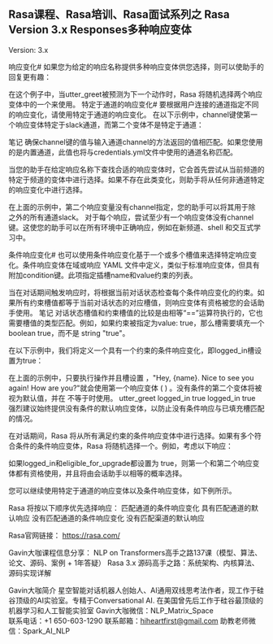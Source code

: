 ## Rasa课程、Rasa培训、Rasa面试系列之 Rasa Version 3.x  Responses多种响应变体
   
Version: 3.x 

响应变化#
如果您为给定的响应名称提供多种响应变体供您选择，则可以使助手的回复更有趣：

在这个例子中，当utter_greet被预测为下一个动作时，Rasa 将随机选择两个响应变体中的一个来使用。
特定于通道的响应变化#
要根据用户连接的通道指定不同的响应变化，请使用特定于通道的响应变化。
在以下示例中，channel键使第一个响应变体特定于slack通道，而第二个变体不是特定于通道：

笔记
确保channel键的值与输入通道channel的方法返回的值相匹配。如果您使用的是内置通道，此值也将与credentials.yml文件中使用的通道名称匹配。

当您的助手在给定响应名称下查找合适的响应变体时，它会首先尝试从当前频道的特定于频道的变体中进行选择。如果不存在此类变化，则助手将从任何非通道特定的响应变化中进行选择。

在上面的示例中，第二个响应变量没有channel指定，您的助手可以将其用于除 之外的所有通道slack。
对于每个响应，尝试至少有一个响应变体没有channel键。这使您的助手可以在所有环境中正确响应，例如在新频道、shell 和交互式学习中。

条件响应变化#
也可以使用条件响应变化基于一个或多个槽值来选择特定响应变化。条件响应变体在域或响应 YAML 文件中定义，类似于标准响应变体，但具有附加condition键。此项指定插槽name和value约束的列表。

当在对话期间触发响应时，将根据当前对话状态检查每个条件响应变化的约束。如果所有约束槽值都等于当前对话状态的对应槽值，则响应变体有资格被您的会话助手使用。
笔记
对话状态槽值和约束槽值的比较是由相等“==”运算符执行的，它也需要槽值的类型匹配。例如，如果约束被指定为value: true，那么槽需要填充一个 boolean true，而不是 string "true"。

在以下示例中，我们将定义一个具有一个约束的条件响应变化，即logged_in槽设置为true：



在上面的示例中，只要执行操作并且槽设置 ，"Hey, {name}. Nice to see you again! How are you?"就会使用第一个响应变体 ( ) 。没有条件的第二个变体将被视为默认值，并在 不等于时使用。 utter_greet   logged_in    true    logged_in   true
强烈建议始终提供没有条件的默认响应变体，以防止没有条件响应与已填充槽匹配的情况。

在对话期间，Rasa 将从所有满足约束的条件响应变体中进行选择。如果有多个符合条件的条件响应变体，Rasa 将随机选择一个。例如，考虑以下响应：

如果logged_in和eligible_for_upgrade都设置为 true，则第一个和第二个响应变体都有资格使用，并且将由会话助手以相等的概率选择。

您可以继续使用特定于通道的响应变体以及条件响应变体，如下例所示。


Rasa 将按以下顺序优先选择响应：
匹配通道的条件响应变化
具有匹配通道的默认响应
没有匹配通道的条件响应变化
没有匹配渠道的默认响应



Rasa官网链接： https://rasa.com/ 

Gavin大咖课程信息分享：
NLP on Transformers高手之路137课（模型、算法、论文、源码、案例 + 1年答疑）
Rasa 3.x 源码高手之路：系统架构、内核算法、源码实现详解



Gavin大咖简介
星空智能对话机器人创始人、AI通用双线思考法作者，现工作于硅谷顶级的AI实验室。专精于Conversational AI. 在美国曾先后工作于硅谷最顶级的机器学习和人工智能实验室 
Gavin大咖微信：NLP_Matrix_Space  
联系电话：+1 650-603-1290
联系邮箱：hiheartfirst@gmail.com
助教老师微信：Spark_AI_NLP  
